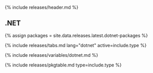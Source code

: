 {% include releases/header.md %}

## .NET

{% assign packages = site.data.releases.latest.dotnet-packages %}

{% include releases/tabs.md lang="dotnet" active=include.type %}

{% include releases/variables/dotnet.md %}

{% include releases/pkgtable.md type=include.type %}